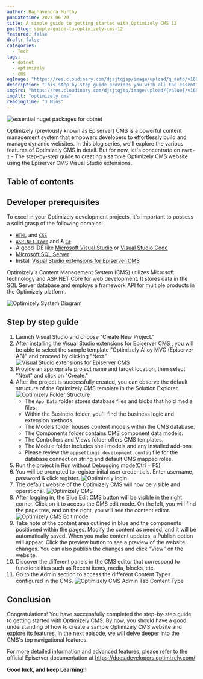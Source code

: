 ```yaml
---
author: Raghavendra Murthy
pubDatetime: 2023-06-20
title: A simple guide to getting started with Optimizely CMS 12
postSlug: simple-guide-to-optimizely-cms-12
featured: false
draft: false
categories:
  - Tech
tags:
  - dotnet
  - optimizely
  - cms
ogImage: "https://res.cloudinary.com/djsjtqjsp/image/upload/q_auto/v1692111971/raghavendra-murthy-blog/optimizely-vector-logo-2021_ufk1de.png"
description: "This step-by-step guide provides you with all the essential information and resources you need to seamlessly navigate the powerful world of Optimizely CMS 12"
imgSrc: "https://res.cloudinary.com/djsjtqjsp/image/upload/{value}/v1692111971/raghavendra-murthy-blog/optimizely-vector-logo-2021_ufk1de.png"
imgAlt: "optimizely cms"
readingTime: "3 Mins"
---
```


![essential nuget packages for dotnet](https://seekvectorlogo.com/wp-content/uploads/2021/12/optimizely-vector-logo-2021.png)

Optimizely (previously known as Episerver) CMS is a powerful content management system that empowers developers to effortlessly build and manage dynamic websites. In this blog series, we'll explore the various features of Optimizely CMS in detail. But for now, let's concentrate on `Part-1` - The step-by-step guide to creating a sample Optimizely CMS website using the Episerver CMS Visual Studio extensions.

## Table of contents

## Developer prerequisites

To excel in your Optimizely development projects, it's important to possess a solid grasp of the following domains:

- [`HTML`](https://www.w3schools.com/html/html_intro.asp) and [`CSS`](https://www.w3schools.com/css/css_intro.asp)
- [`ASP.NET Core`](https://docs.microsoft.com/en-us/aspnet/core/?view=aspnetcore-5.0) and & [`C#`](https://docs.microsoft.com/en-us/dotnet/csharp/tour-of-csharp)
- A good IDE like [Microsoft Visual Studio](https://www.visualstudio.com/) or [Visual Studio Code](https://code.visualstudio.com/)
- [Microsoft SQL Server](https://www.microsoft.com/en-us/sql-server/)
- Install [Visual Studio extensions for Episerver CMS](https://world.optimizely.com/download/Items/Episerver-CMS/visual-studio-cms-extensions/)

Optimizely's Content Management System (CMS) utilizes Microsoft technology and ASP.NET Core for web development. It stores data in the SQL Server database and employs a framework API for multiple products in the Optimizely platform.

![Optimizely System Diagram](https://res.cloudinary.com/djsjtqjsp/image/upload/q_auto/v1688474519/raghavendra-murthy-blog/sd_dryhtb.png)

## Step by step guide

1. Launch Visual Studio and choose "Create New Project."
2. After installing the [Visual Studio extensions for Episerver CMS](https://world.optimizely.com/download/Items/Episerver-CMS/visual-studio-cms-extensions/) , you will be able to select the sample template "Optimizely Alloy MVC (Episerver AB)" and proceed by clicking "Next."
   ![Visual Studio extensions for Episerver CMS](https://res.cloudinary.com/djsjtqjsp/image/upload/q_auto/v1688474783/raghavendra-murthy-blog/epi-1_e3gjbb.png)
3. Provide an appropriate project name and target location, then select "Next" and click on "Create."
4. After the project is successfully created, you can observe the default structure of the Optimizely CMS template in the Solution Explorer.
   ![Optimizely Folder Structure](https://res.cloudinary.com/djsjtqjsp/image/upload/q_auto/v1688475180/raghavendra-murthy-blog/epi-3_icgfn7.png)
   - The `App_Data` folder stores database files and blobs that hold media files.
   - Within the Business folder, you'll find the business logic and extension methods.
   - The Models folder houses content models within the CMS database.
   - The Components folder contains CMS component data models.
   - The Controllers and Views folder offers CMS templates.
   - The Module folder includes shell models and any installed add-ons.
   - Please review the `appsettings.development.config` file for the database connection string and default CMS mapped roles.
5. Run the project in Run without Debugging mode(Ctrl + F5)
6. You will be prompted to register inital user credentials. Enter username, password & click register.
   ![Optimizely login](https://res.cloudinary.com/djsjtqjsp/image/upload/q_auto/v1688474519/raghavendra-murthy-blog/sc-opti-4_sgoxlm.png)
7. The default website of the Optimizely CMS will now be visible and operational.
   ![Optimizely CMS](https://res.cloudinary.com/djsjtqjsp/image/upload/q_auto/v1688474519/raghavendra-murthy-blog/sc-opti-2_jatuua.png)
8. After logging in, the Blue Edit CMS button will be visible in the right corner. Click on it to access the CMS edit mode. On the left, you will find the page tree, and on the right, you will see the content editor.
   ![Optimizely CMS Edit mode](https://res.cloudinary.com/djsjtqjsp/image/upload/q_auto/v1688474519/raghavendra-murthy-blog/sc-opti-3_mbkvr4.png)
9. Take note of the content area outlined in blue and the components positioned within the pages. Modify the content as needed, and it will be automatically saved. When you make content updates, a Publish option will appear. Click the preview button to see a preview of the website changes. You can also publish the changes and click "View" on the website.
10. Discover the different panels in the CMS editor that correspond to functionalities such as Recent items, media, blocks, etc.
11. Go to the Admin section to access the different Content Types configured in the CMS.
    ![Optimizely CMS Admin Tab Content Type](https://res.cloudinary.com/djsjtqjsp/image/upload/q_auto/v1688474519/raghavendra-murthy-blog/sc-opti-1_uhzahx.png)

## Conclusion

Congratulations! You have successfully completed the step-by-step guide to getting started with Optimizely CMS. By now, you should have a good understanding of how to create a sample Optimizely CMS website and explore its features. In the next episode, we will delve deeper into the CMS's top navigational features.

For more detailed information and advanced features, please refer to the official Episerver documentation at https://docs.developers.optimizely.com/

**Good luck, and keep Learning!!**
